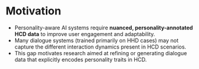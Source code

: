 # Motivation

- Personality-aware AI systems require **nuanced, personality-annotated HCD data** to improve user engagement and adaptability.
- Many dialogue systems (trained primarily on HHD cases) may not capture the different interaction dynamics present in HCD scenarios.
- This gap motivates research aimed at refining or generating dialogue data that explicitly encodes personality traits in HCD.